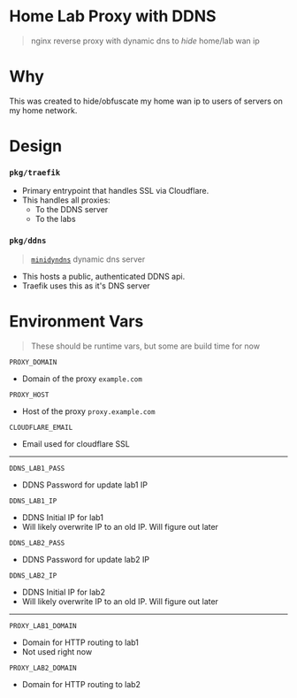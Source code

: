 # Home Lab Proxy with DDNS
> nginx reverse proxy with dynamic dns to _hide_ home/lab wan ip

# Why
This was created to hide/obfuscate my home wan ip to users of servers on my home network.

# Design

### `pkg/traefik`

- Primary entrypoint that handles SSL via Cloudflare.
- This handles all proxies:
  - To the DDNS server
  - To the labs

### `pkg/ddns`
> [`minidyndns`](https://github.com/arkanis/minidyndns) dynamic dns server 

- This hosts a public, authenticated DDNS api.
- Traefik uses this as it's DNS server

# Environment Vars
> These should be runtime vars, but some are build time for now

`PROXY_DOMAIN`
  - Domain of the proxy `example.com`

`PROXY_HOST`
  - Host of the proxy `proxy.example.com`

`CLOUDFLARE_EMAIL`
  - Email used for cloudflare SSL

---

`DDNS_LAB1_PASS`
  - DDNS Password for update lab1 IP

`DDNS_LAB1_IP`
  - DDNS Initial IP for lab1
  - Will likely overwrite IP to an old IP. Will figure out later

`DDNS_LAB2_PASS`
  - DDNS Password for update lab2 IP

`DDNS_LAB2_IP`
  - DDNS Initial IP for lab2
  - Will likely overwrite IP to an old IP. Will figure out later

---

`PROXY_LAB1_DOMAIN`
  - Domain for HTTP routing to lab1
  - Not used right now

`PROXY_LAB2_DOMAIN`
  - Domain for HTTP routing to lab2
